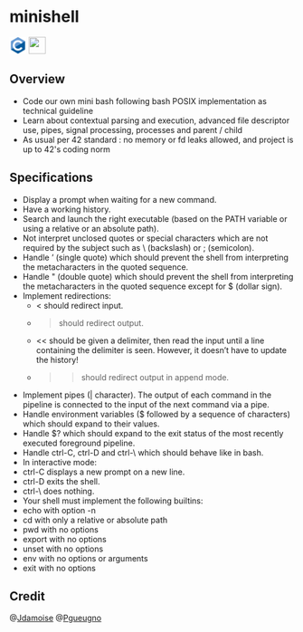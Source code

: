 # minishell

<img src="https://raw.githubusercontent.com/devicons/devicon/master/icons/c/c-original.svg"  width="30" height="30" /> <img src="https://camo.githubusercontent.com/bbb327d6ba7708520eaafd13396fed64d73bf5df5c4cdd0ba03cf0843f7a9340/68747470733a2f2f7777772e766563746f726c6f676f2e7a6f6e652f6c6f676f732f676e755f626173682f676e755f626173682d69636f6e2e737667"  width="30" height="30" />

## Overview
 - Code our own mini bash following bash POSIX implementation as technical guideline
 - Learn about contextual parsing and execution, advanced file descriptor use, pipes, signal processing, processes and parent / child
 - As usual per 42 standard : no memory or fd leaks allowed, and project is up to 42's coding norm
## Specifications
 - Display a prompt when waiting for a new command.
 - Have a working history.
 - Search and launch the right executable (based on the PATH variable or using a relative or an absolute path).
 - Not interpret unclosed quotes or special characters which are not required by the subject such as \ (backslash) or ; (semicolon).
 - Handle ’ (single quote) which should prevent the shell from interpreting the metacharacters in the quoted sequence.
 - Handle " (double quote) which should prevent the shell from interpreting the metacharacters in the quoted sequence except for $ (dollar sign).
 - Implement redirections:
    - < should redirect input.
    - > should redirect output.
    - << should be given a delimiter, then read the input until a line containing the delimiter is seen. However, it doesn’t have to update the history!
    - >> should redirect output in append mode.
 - Implement pipes (| character). The output of each command in the pipeline is connected to the input of the next command via a pipe.
 - Handle environment variables ($ followed by a sequence of characters) which should expand to their values.
 - Handle $? which should expand to the exit status of the most recently executed foreground pipeline.
 - Handle ctrl-C, ctrl-D and ctrl-\ which should behave like in bash.
 - In interactive mode:
 - ctrl-C displays a new prompt on a new line.
 - ctrl-D exits the shell.
 - ctrl-\ does nothing.
 - Your shell must implement the following builtins:
 - echo with option -n
 - cd with only a relative or absolute path
 - pwd with no options
 - export with no options
 - unset with no options
 - env with no options or arguments
 - exit with no options
 ## Credit
 @[Jdamoise](https://github.com/jessy-damoiseau) @[Pgueugno](https://github.com/plgueugnon)
